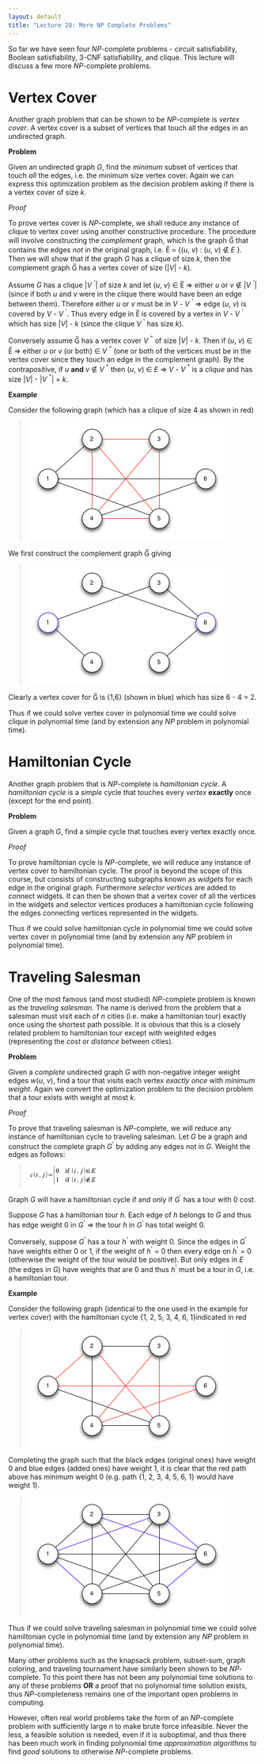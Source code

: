 ```yaml
---
layout: default
title: "Lecture 28: More NP Complete Problems"
---
```


So far we have seen four *NP*-complete problems - circuit satisfiability, Boolean satisfiability, 3-CNF satisfiability, and clique. This lecture will discuss a few more *NP*-complete problems.

Vertex Cover
============

Another graph problem that can be shown to be *NP*-complete is *vertex cover*. A vertex cover is a subset of vertices that touch all the edges in an undirected graph.

**Problem**

Given an undirected graph *G*, find the *minimum* subset of vertices that touch *all* the edges, i.e. the minimum size vertex cover. Again we can express this optimization problem as the decision problem asking if there is a vertex cover of size *k*.

*Proof*

To prove vertex cover is *NP*-complete, we shall reduce any instance of clique to vertex cover using another constructive procedure. The procedure will involve constructing the *complement* graph, which is the graph G̅ that contains the edges *not* in the original graph, i.e. E̅ = {(*u*, *v*) : (*u*, *v*) ∉ *E* }. Then we will show that if the graph *G* has a clique of size *k*, then the complement graph G̅ has a vertex cover of size (|*V*| - *k*).

Assume *G* has a clique |*V* <sup>'</sup>| of size *k* and let (*u*, *v*) ∈ E̅ ⇒ either *u* or *v* ∉ |*V* <sup>'</sup>| (since if both *u* and *v* were in the clique there would have been an edge between them). Therefore either *u* or *v* must be in *V* - *V* <sup>'</sup> ⇒ edge (*u*, *v*) is covered by *V* - *V* <sup>'</sup>. Thus every edge in E̅ is covered by a vertex in *V* - *V* <sup>'</sup> which has size |*V*| - *k* (since the clique *V* <sup>'</sup> has size *k*).

Conversely assume G̅ has a vertex cover *V* <sup>"</sup> of size |*V*| - *k*. Then if (*u*, *v*) ∈ E̅ ⇒ either *u* or *v* (or both) ∈ *V* <sup>"</sup> (one or both of the vertices must be in the vertex cover since they touch an edge in the complement graph). By the contrapositive, if *u* **and** *v* ∉ *V* <sup>"</sup> then (*u*, *v*) ∈ *E* ⇒ *V* - *V* <sup>"</sup> is a *clique* and has size |*V*| - |*V* <sup>"</sup>| = *k*.

**Example**

Consider the following graph (which has a clique of size 4 as shown in red)

> ![image](images/lecture28/VertexClique.png)

We first construct the complement graph G̅ giving

> ![image](images/lecture28/VertexComp.png)

Clearly a vertex cover for G̅ is {1,6} (shown in blue) which has size 6 - 4 = 2.

Thus if we could solve vertex cover in polynomial time we could solve clique in polynomial time (and by extension any *NP* problem in polynomial time).

Hamiltonian Cycle
=================

Another graph problem that is *NP*-complete is *hamiltonian cycle*. A *hamiltonian cycle* is a *simple* cycle that touches every *vertex* **exactly** once (except for the end point).

**Problem**

Given a graph *G*, find a simple cycle that touches every vertex exactly once.

*Proof*

To prove hamiltonian cycle is *NP*-complete, we will reduce any instance of vertex cover to hamiltonian cycle. The proof is beyond the scope of this course, but consists of constructing subgraphs known as *widgets* for each edge in the original graph. Furthermore *selector vertices* are added to connect widgets. It can then be shown that a vertex cover of all the vertices in the widgets and selector vertices produces a hamiltonian cycle following the edges connecting vertices represented in the widgets.

Thus if we could solve hamiltonian cycle in polynomial time we could solve vertex cover in polynomial time (and by extension any *NP* problem in polynomial time).

Traveling Salesman
==================

One of the most famous (and most studied) *NP*-complete problem is known as the *traveling salesman*. The name is derived from the problem that a salesman must visit each of *n* cities (i.e. make a hamiltonian tour) exactly once using the shortest path possible. It is obvious that this is a closely related problem to hamiltonian tour except with weighted edges (representing the *cost* or *distance* between cities).

**Problem**

Given a *complete* undirected graph *G* with non-negative integer weight edges *w*(*u*, *v*), find a tour that visits each vertex *exactly once* with *minimum weight*. Again we convert the optimization problem to the decision problem that a tour exists with weight at most *k*.

*Proof*

To prove that traveling salesman is *NP*-complete, we will reduce any instance of hamiltonian cycle to traveling salesman. Let *G* be a graph and construct the complete graph *G*<sup>'</sup> by adding any edges not in *G*. Weight the edges as follows:

> ![image](images/lecture28/TSPweights.png)

Graph *G* will have a hamiltonian cycle if and only if *G*<sup>'</sup> has a tour with 0 cost.

Suppose *G* has a hamiltonian tour *h*. Each edge of *h* belongs to *G* and thus has edge weight 0 in *G*<sup>'</sup> ⇒ the tour *h* in *G*<sup>'</sup> has total weight 0.

Conversely, suppose *G*<sup>'</sup> has a tour *h*<sup>'</sup> with weight 0. Since the edges in *G*<sup>'</sup> have weights either 0 or 1, if the weight of *h*<sup>'</sup> = 0 then every edge on *h*<sup>'</sup> = 0 (otherwise the weight of the tour would be positive). But only edges in *E* (the edges in *G*) have weights that are 0 and thus *h*<sup>'</sup> must be a tour in *G*, i.e. a hamiltonian tour.

**Example**

Consider the following graph (identical to the one used in the example for vertex cover) with the hamiltonian cycle {1, 2, 5, 3, 4, 6, 1}indicated in red

> ![image](images/lecture28/TSPHamilton.png)

Completing the graph such that the black edges (original ones) have weight 0 and blue edges (added ones) have weight 1, it is clear that the red path above has minimum weight 0 (e.g. path {1, 2, 3, 4, 5, 6, 1} would have weight 1).

> ![image](images/lecture28/TSPHamilton2.png)

Thus if we could solve traveling salesman in polynomial time we could solve hamiltonian cycle in polynomial time (and by extension any *NP* problem in polynomial time).

Many other problems such as the knapsack problem, subset-sum, graph coloring, and traveling tournament have similarly been shown to be *NP*-complete. To this point there has not been any polynomial time solutions to any of these problems **OR** a proof that no polynomial time solution exists, thus *NP*-completeness remains one of the important open problems in computing.

However, often real world problems take the form of an *NP*-complete problem with sufficiently large *n* to make brute force infeasible. Never the less, a feasible solution is needed, even if it is suboptimal, and thus there has been much work in finding polynomial time *approximation algorithms* to find *good* solutions to otherwise *NP*-complete problems.

